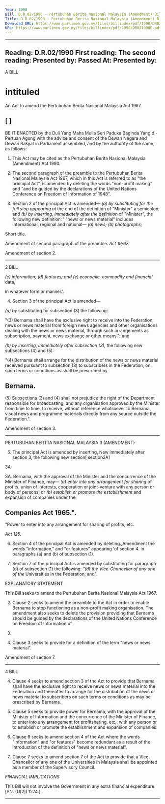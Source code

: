 ```yaml
---
Year: 1990
Bill: D.R.02/1990 - Pertubuhan Berita Nasional Malaysia (Amendment) Bill 1990  (Passed)
Title: D.R.02/1990 - Pertubuhan Berita Nasional Malaysia (Amendment) Bill 1990  (Passed)
Download URL: https://www.parlimen.gov.my/files/billindex/pdf/1990/DR021990E.pdf
URL: https://www.parlimen.gov.my/files/billindex/pdf/1990/DR021990E.pdf
---
```

---
Reading:
D.R.02/1990
First reading:
The second reading:
Presented by:
Passed At:
Presented by:
---

A BILL

# intituled

An Act to amend the Pertubuhan Berita Nasional
Malaysia Act 1967.

## [ ]

BE IT ENACTED by the Duli Yang Maha Mulia Seri
Paduka Baginda Yang di-Pertuan Agong with the
advice and consent of the Dewan Negara and Dewan
Rakyat in Parliament assembled, and by the authority
of the same, as follows:

1. This Act may be cited as the Pertubuhan Berita
Nasional Malaysia (Amendment) Act 1990.

2. The second paragraph of the preamble to the
Pertubuhan Berita Nasional Malaysia Act 1967, which
in this Act is referred to as "the principal Act", is
amended by deleting the words "non-profit making"
and "and be guided by the declarations of the United
Nations Conference on Freedom of Information of
1948".

3. Section 2 of the principal Act is amended—
_(a) by substituting for the full stop appearing at_
the end of the definition of "Minister" a
semicolon; and
_(b) by inserting, immediately after the definition_
of "Minister", the following new definition:
' "news or news material" includes
international, regional and national—
_(a) news;_
_(b) photographs;_


Short title.

Amendment
of second
paragraph
of the
preamble.
_Act 19/67._

Amendment
of section 2.


-----

2 BILL

_(c) information;_
_(d) features; and_
_(e) economic, commodity and financial_
data,

in whatever form or manner.'.

4. Section 3 of the principal Act is amended—

_(a) by_ substituting for subsection (3) the
following:

"(3) Bernama shall have the exclusive
right to receive into the Federation, news or
news material from foreign news agencies
and other organisations dealing with the
news or news material, through such
arrangements as subscription, payment,
news exchange or other means."; and

_(b) by inserting, immediately after subsection (3),_
the following new subsections (4) and (5):

"(4) Bernama shall arrange for the
distribution of the news or news material
received pursuant to subsection (3) to
subscribers in the Federation, on such terms
or conditions as shall be prescribed by
## Bernama.

(5) Subsections (3) and (4) shall not
prejudice the right of the Department
responsible for broadcasting, and any
organisation approved by the Minister from
time to time, to receive, without reference
whatsoever to Bernama, visual news and
programme materials directly from any
source outside the Federation.".


Amendment
of section 3.


-----

PERTUBUHAN BERTTA NASIONAL MALAYSIA 3
(AMENDMENT)

5. The principal Act is amended by inserting, New
immediately after section 3, the following new section[ section3A]

3A:


3A. Bernama, with the approval of the
Minister and the concurrence of the Minister
of Finance, may—
_(a) enter into any arrangement for sharing_
of profits, union of interests, cooperation or joint-venture with any
person or body of persons; or
_(b) establish or promote the establishment_
and expansion of companies under the
## Companies Act 1965.".


"Power
to enter
into any
arrangement
for sharing
of profits,
etc.

_Act 125._


6. Section 4 of the principal Act is amended by deleting.,Amendment
the words "information," and "or features" appearing 'of section 4.
in paragraphs (a) and (b) of subsection (1).


7. Section 7 of the principal Act is amended by
substituting for paragraph (d) of subsection (1) the
following:
_"(d) the Vice-Chancellor of any one of the_
Universities in the Federation; and".

EXPLANATORY STATEMENT

This Bill seeks to amend the Pertubuhan Berita Nasional Malaysia
Act 1967.

2. Clause 2 seeks to amend the preamble to the Act in order to
enable Bernama to stop functioning as a non-profit making
organisation. The amendment also seeks to delete the provision
providing that Bernama should be guided by the declarations of
the United Nations Conference on Freedom of Information of
1948.

3. Clause 3 seeks to provide for a definition of the term "news or
news material".


Amendment
of section 7.


-----

4 BILL

4. Clause 4 seeks to amend section 3 of the Act to provide that
Bernama shall have the exclusive right to receive news or news
material into the Federation and thereafter to arrange for the
distribution of the news or news material to subscribers on such
terms or conditions as may be prescribed by Bernama.

5. Clause 5 seeks to provide power for Bernama, with the
approval of the Minister of Information and the concurrence of the
Minister of Finance, to enter into any arrangement for profitsharing, etc,, with any person or to establish or promote the
establishment and expansion of companies.

6. Clause 6 seeks to amend section 4 of the Act where the words
"information" and "or features" become redundant as a result of
the introduction of the definition of "news or news material".

7. Clause 7 seeks to amend section 7 of the Act to provide that a
Vice-Chancellor of any one of the Universities in Malaysia shall be
appointed as a member of the Supervisory Council.

_FINANCIAL_ _IMPLICATIONS_

This Bill will not involve the Government in any extra financial
expenditure. [PN. (U[2]) 1274.]


-----

